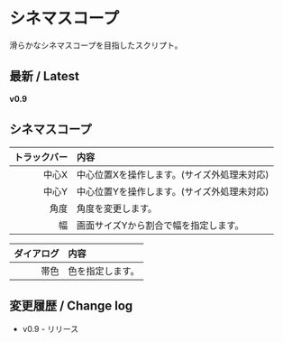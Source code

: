 # シネマスコープ

滑らかなシネマスコープを目指したスクリプト。

## 最新 / Latest

**v0.9**

## シネマスコープ

| トラックバー | 内容 |
| -: | :- |
| 中心X | 中心位置Xを操作します。(サイズ外処理未対応) |
| 中心Y | 中心位置Yを操作します。(サイズ外処理未対応) |
| 角度 | 角度を変更します。 |
| 幅 | 画面サイズYから割合で幅を指定します。 |

| ダイアログ | 内容 |
| -: | :- |
| 帯色 | 色を指定します。 |

## 変更履歴 / Change log

- v0.9 - リリース
